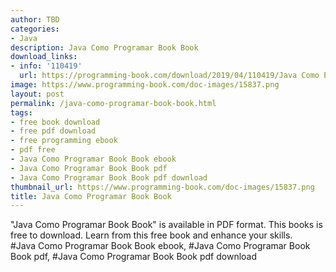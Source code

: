 ```yaml
---
author: TBD
categories:
- Java
description: Java Como Programar Book Book
download_links:
- info: '110419'
  url: https://programming-book.com/download/2019/04/110419/Java Como Programar Book.pdf
image: https://www.programming-book.com/doc-images/15837.png
layout: post
permalink: /java-como-programar-book-book.html
tags:
- free book download
- free pdf download
- free programming ebook
- pdf free
- Java Como Programar Book Book ebook
- Java Como Programar Book Book pdf
- Java Como Programar Book Book pdf download
thumbnail_url: https://www.programming-book.com/doc-images/15837.png
title: Java Como Programar Book Book
---
```


 
<div class="item-desc text-justify">
  "Java Como Programar Book Book" is available in PDF format. This books is free to download. Learn from this free book and enhance your skills.
  <br>
  #Java Como Programar Book Book ebook, #Java Como Programar Book Book pdf, #Java Como Programar Book Book pdf download
</div>